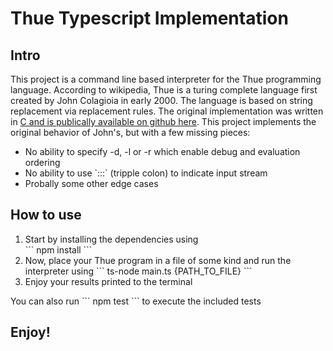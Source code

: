 # Thue Typescript Implementation

  

## Intro 

This project is a command line based interpreter for the Thue programming language. According to wikipedia, Thue is a turing complete language first created by John Colagioia in early 2000. The language is based on string replacement via replacement rules. The original implementation was written in [C and is publically available on github here](https://github.com/jcolag/Thue/blob/master/thue.c).  This project implements the original behavior of John's, but with a few missing pieces:
<ul>
    <li>No ability to specify -d, -l or -r which enable debug and evaluation ordering</li>
    <li>No ability to use `:::` (tripple colon) to indicate input stream</li>
    <li> Probally some other edge cases</li>
</ul>

## How to use
<ol>
<li> Start by installing the dependencies using </li>
```
npm install
```
<li> Now, place your Thue program in a file of some kind and run the interpreter using 
```
ts-node main.ts {PATH_TO_FILE}
``` </li>
<li> Enjoy your results printed to the terminal </li>
</ol>
You can also run 
```
npm test
```
to execute the included tests

## Enjoy!